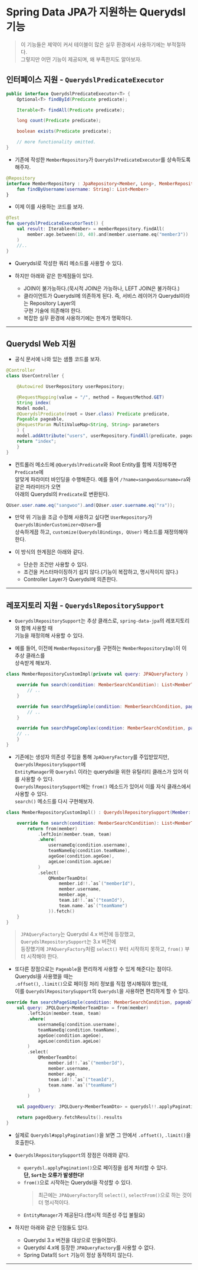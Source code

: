 # Spring Data JPA가 지원하는 Querydsl 기능

> 이 기능들은 제약이 커서 테이블이 많은 실무 환경에서 사용하기에는 부적절하다.  
> 그렇지만 어떤 기능이 제공되며, 왜 부족한지도 알아보자.

## 인터페이스 지원 - `QuerydslPredicateExecutor`

```java
public interface QuerydslPredicateExecutor<T> {
    Optional<T> findById(Predicate predicate);

    Iterable<T> findAll(Predicate predicate);

    long count(Predicate predicate);

    boolean exists(Predicate predicate);

    // more functionality omitted.
}
```

- 기존에 작성한 `MemberRepository`가 `QuerydslPredicateExecutor`를 상속하도록 해주자.

```kt
@Repository
interface MemberRepository : JpaRepository<Member, Long>, MemberRepositoryCustom, QuerydslPredicateExecutor<Member> {
    fun findByUsername(username: String): List<Member>
}
```

- 이제 이를 사용하는 코드를 보자.

```kt
@Test
fun querydslPredicateExecutorTest() {
    val result: Iterable<Member> = memberRepository.findAll(
        member.age.between(10, 40).and(member.username.eq("member3"))
    )
    //..
}
```

- Querydsl로 작성한 쿼리 메소드를 사용할 수 있다.

- 하지만 아래와 같은 한계점들이 있다.

  - JOIN이 불가능하다.(묵시적 JOIN은 가능하나, LEFT JOIN은 불가하다.)
  - 클라이언트가 Querydsl에 의존하게 된다. 즉, 서비스 레이어가 Querydsl이라는 Repository Layer의  
    구현 기술에 의존해야 한다.
  - 복잡한 실무 환경에 사용하기에는 한계가 명확하다.

<hr/>

## Querydsl Web 지원

- 공식 문서에 나와 있는 샘플 코드를 보자.

```java
@Controller
class UserController {

    @Autowired UserRepository userRepository;

    @RequestMapping(value = "/", method = RequestMethod.GET)
    String index(
	Model model,
	@QuerydslPredicate(root = User.class) Predicate predicate,
	Pageable pageable,
	@RequestParam MultiValueMap<String, String> parameters
    ) {
	model.addAttribute("users", userRepository.findAll(predicate, pageable));
	return "index";
    }
}
```

- 컨트롤러 메소드에 `@QuerydslPredicate`와 Root Entity를 함께 지정해주면 `Predicate`에  
  알맞게 파라미터 바인딩을 수행해준다. 예를 들어 `/?name=sangwoo&surname=ra`와 같은 파라미터가 오면  
  아래의 Querydsl의 `Predicate`로 변환된다.

```java
QUser.user.name.eq("sangwoo").and(QUser.user.suername.eq("ra"));
```

- 만약 위 기능을 조금 수정해 사용하고 싶다면 `UserRepository`가 `QuerydslBinderCustomizer<QUser>`를  
  상속하게끔 하고, `customize(QuerydslBindings, QUser)` 메소드를 재정의해야 한다.

- 이 방식의 한계점은 아래와 같다.
  - 단순한 조건만 사용할 수 있다.
  - 조건을 커스터마이징하기 쉽지 않다.(기능이 복잡하고, 명시적이지 않다.)
  - Controller Layer가 Querydsl에 의존한다.

<hr/>

## 레포지토리 지원 - `QuerydslRepositorySupport`

- `QuerydslRepositorySupport`는 추상 클래스로, `spring-data-jpa`의 레포지토리와 함께 사용할 때  
  기능을 재정의해 사용할 수 있다.

- 예를 들어, 이전에 `MemberRepository`를 구현하는 `MemberRepositoryImpl`이 이 추상 클래스를  
  상속받게 해보자.

```kt
class MemberRepositoryCustomImpl(private val query: JPAQueryFactory ) : QuerydslRepositorySupport(Member::class.java), MemberRepositoryCustom {

    override fun search(condition: MemberSearchCondition): List<MemberTeamDto> {
        // ..
    }

    override fun searchPageSimple(condition: MemberSearchCondition, pageable: Pageable): Page<MemberTeamDto> {
        // ..
    }

    override fun searchPageComplex(condition: MemberSearchCondition, pageable: Pageable): Page<MemberTeamDto> {
	// ..
    }
}
```

- 기존에는 생성자 의존성 주입을 통해 `JpAQueryFactory`를 주입받았지만, `QuerydslRepositorySupport`에  
  `EntityManager`와 `Querydsl` 이라는 querydsl을 위한 유틸리티 클래스가 있어 이를 사용할 수 있다.  
  `QuerydslRepositorySupport`에는 `from()` 메소드가 있어서 이를 자식 클래스에서 사용할 수 있다.  
  `search()` 메소드를 다시 구현해보자.

```kt
class MemberRepositoryCustomImpl() : QuerydslRepositorySupport(Member::class.java), MemberRepositoryCustom {

    override fun search(condition: MemberSearchCondition): List<MemberTeamDto> {
        return from(member)
            .leftJoin(member.team, team)
            .where(
                usernameEq(condition.username),
                teamNameEq(condition.teamName),
                ageGoe(condition.ageGoe),
                ageLoe(condition.ageLoe)
            )
            .select(
                QMemberTeamDto(
                    member.id!!.`as`("memberId"),
                    member.username,
                    member.age,
                    team.id!!.`as`("teamId"),
                    team.name.`as`("teamName")
                )).fetch()
    }
}
```

> `JPAQueryFactory`는 Querydsl 4.x 버전에 등장했고, `QuerydslRepositorySupport`는 3.x 버전에  
> 등장했기에 `JPAQueryFactory`처럼 `select()` 부터 시작하지 못하고, `from()` 부터 시작해야 한다.

- 또다른 장점으로는 `Pageable`을 편리하게 사용할 수 있게 해준다는 점이다. Querydsl을 사용했을 때는  
  `.offset()`, `.limit()`으로 페이징 처리 정보를 직접 명시해줘야 했는데,  
  이를 `QuerydslRepositorySupport`의 `Querydsl`을 사용하면 편리하게 할 수 있다.

```kt
override fun searchPageSimple(condition: MemberSearchCondition, pageable: Pageable): List<MemberTeamDto> {
    val query: JPQLQuery<MemberTeamDto> = from(member)
        .leftJoin(member.team, team)
        .where(
            usernameEq(condition.username),
            teamNameEq(condition.teamName),
            ageGoe(condition.ageGoe),
            ageLoe(condition.ageLoe)
        )
        .select(
            QMemberTeamDto(
                member.id!!.`as`("memberId"),
                member.username,
                member.age,
                team.id!!.`as`("teamId"),
                team.name.`as`("teamName")
            )
        )

    val pagedQuery: JPQLQuery<MemberTeamDto> = querydsl!!.applyPagination(pageable, query)

    return pagedQuery.fetchResults().results
}
```

- 실제로 `Querydsl#applyPagination()`을 보면 그 안에서 `.offset()`, `.limit()`을 호출한다.

- `QuerydslRepositorySupport`의 장점은 아래와 같다.

  - `querydsl.applyPagination()`으로 페이징을 쉽게 처리할 수 있다.  
    **단, `Sort`는 오류가 발생한다!**
  - `from()`으로 시작하는 Querydsl을 작성할 수 있다.
    > 최근에는 `JPAQueryFactory`의 `select()`, `selectFrom()`으로 하는 것이 더 명시적이다.
  - `EntityManager`가 제공된다.(명시적 의존성 주입 불필요)

- 하지만 아래와 같은 단점들도 있다.

  - Querydsl 3.x 버전을 대상으로 만들어졌다.
  - Querydsl 4.x에 등장한 `JPAQueryFactory`를 사용할 수 없다.
  - Spring Data의 `Sort` 기능이 정상 동작하지 않는다.

<hr/>
